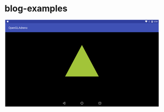 # blog-examples
![](https://github.com/antoniosj/blog-examples/blob/master/Photos%20from%20blog/OpenGL.png)
